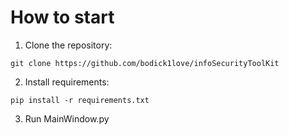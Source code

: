 # How to start
1. Clone the repository:
```
git clone https://github.com/bodick1love/infoSecurityToolKit
```
2. Install requirements:
```
pip install -r requirements.txt
```
3. Run MainWindow.py
